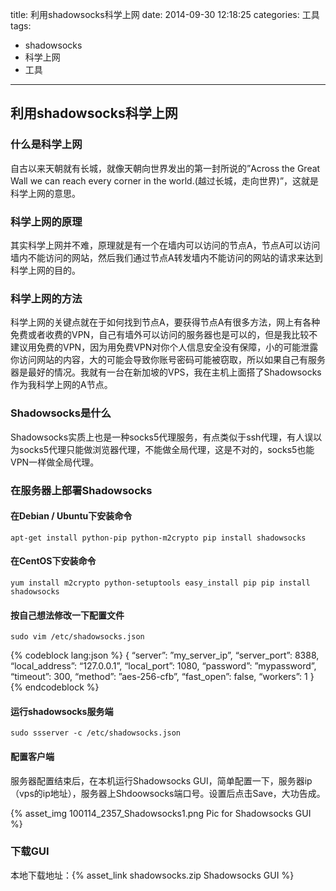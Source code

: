 title: 利用shadowsocks科学上网
date: 2014-09-30 12:18:25
categories: 工具
tags:
- shadowsocks
- 科学上网
- 工具
---

## 利用shadowsocks科学上网

### 什么是科学上网

自古以来天朝就有长城，就像天朝向世界发出的第一封所说的”Across the Great Wall we can reach every corner in the world.(越过长城，走向世界)”，这就是科学上网的意思。

### 科学上网的原理

其实科学上网并不难，原理就是有一个在墙内可以访问的节点A，节点A可以访问墙内不能访问的网站，然后我们通过节点A转发墙内不能访问的网站的请求来达到科学上网的目的。

### 科学上网的方法

科学上网的关键点就在于如何找到节点A，要获得节点A有很多方法，网上有各种免费或者收费的VPN，自己有墙外可以访问的服务器也是可以的，但是我比较不建议用免费的VPN，因为用免费VPN对你个人信息安全没有保障，小的可能泄露你访问网站的内容，大的可能会导致你账号密码可能被窃取，所以如果自己有服务器是最好的情况。我就有一台在新加坡的VPS，我在主机上面搭了Shadowsocks作为我科学上网的A节点。

### Shadowsocks是什么

Shadowsocks实质上也是一种socks5代理服务，有点类似于ssh代理，有人误以为socks5代理只能做浏览器代理，不能做全局代理，这是不对的，socks5也能VPN一样做全局代理。

### 在服务器上部署Shadowsocks

#### 在Debian / Ubuntu下安装命令

```
apt-get install python-pip python-m2crypto pip install shadowsocks
```

#### 在CentOS下安装命令

```
yum install m2crypto python-setuptools easy_install pip pip install shadowsocks
```

#### 按自己想法修改一下配置文件

```
sudo vim /etc/shadowsocks.json 
```

{% codeblock lang:json %}
{
    “server”: ”my_server_ip”,
    “server_port”: 8388,
    “local_address”: “127.0.0.1”,
    “local_port”: 1080,
    “password”: ”mypassword”,
    “timeout”: 300,
    “method”: ”aes-256-cfb”,
    “fast_open”: false,
    “workers”: 1
}
{% endcodeblock %}

#### 运行shadowsocks服务端

```
sudo ssserver -c /etc/shadowsocks.json
```

#### 配置客户端

服务器配置结束后，在本机运行Shadowsocks GUI，简单配置一下，服务器ip（vps的ip地址），服务器上Shdoowsocks端口号。设置后点击Save，大功告成。

{% asset_img 100114_2357_Shadowsocks1.png Pic for Shadowsocks GUI %}

### 下载GUI
本地下载地址：{% asset_link shadowsocks.zip Shadowsocks GUI %}